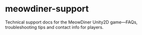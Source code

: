 # meowdiner-support
Technical support docs for the MeowDiner Unity2D game—FAQs, troubleshooting tips and contact info for players.
